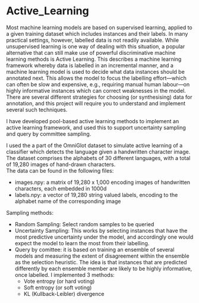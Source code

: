 # Active_Learning

Most machine learning models are based on supervised learning, applied to a given training dataset which
includes instances and their labels. In many practical settings, however, labelled data is not readily available.
While unsupervised learning is one way of dealing with this situation, a popular alternative that can still make
use of powerful discriminative machine learning methods is Active Learning. This describes a machine learning
framework whereby data is labelled in an incremental manner, and a machine learning model is used to decide
what data instances should be annotated next. This allows the model to focus the labelling effort—which can
often be slow and expensive, e.g., requiring manual human labour—on highly informative instances which can
correct weaknesses in the model. There are several different strategies for choosing (or synthesising) data for
annotation, and this project will require you to understand and implement several such techniques.

I have  developed pool-based active learning methods to implement an active learning framework, and
used this to support uncertainty sampling and query by committee sampling.

I used the a part of the OmniGlot dataset to simulate active learning of a classifier which detects the language given a
handwritten character image. The dataset comprises the alphabets of 30 different languages,  with a total of 19,280 images of hand-drawn characters.  
The data can be found in the following files:

* images.npy: a matrix of 19,280 x 1,000 encoding images of handwritten characters, each embedded in 1000d
* labels.npy: a vector of 19,280 string valued labels, encoding to the alphabet name of the corresponding image

Sampling methods:
* Random Sampling: Select random samples to be queried
* Uncertainty Sampling:  This works by selecting instances that have the most predictive uncertainty under the model, and accordingly one
would expect the model to learn the most from their labelling.
* Query by comittee: it is based on training an ensemble of several models and measuring the extent
of disagreement within the ensemble as the selection heuristic. The idea is that instances that are predicted
differently by each ensemble member are likely to be highly informative, once labelled. I implemented 3 methods:
  * Vote entropy (or hard voting)
  * Soft entropy (or soft voting)
  * KL (Kullback-Leibler) divergence
